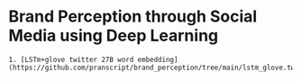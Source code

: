 
# Brand Perception through Social Media using Deep Learning

	1. [LSTm+glove twitter 27B word embedding](https://github.com/pranscript/brand_perception/tree/main/lstm_glove.twitter.27B)